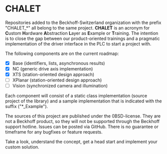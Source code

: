 # CHALET

Repositories added to the Beckhoff-Switzerland organization with the prefix "CHALET_*" all belong to the same project. **CHALET** is an acronym for **C**ustom **H**ardware **A**bstraction **L**ayer as **E**xample or **T**raining. The intention is to close the gap between our product-oriented trainings and a pragmatic implementation of the driver interface in the PLC to start a project with.

The following components are on the current roadmap:

* [X] Base (identifiers, lists, asynchronous results)
* [X] NC (generic drive axis implementation)
* [X] XTS (station-oriented design approach)
* [ ] XPlanar (station-oriented design approach)
* [ ] Vision (synchronized camera and illumination)

Each component will consist of a static class implementation (source project of the library) and a sample implementation that is indicated with the suffix ("*_Example").

The sources of this project are published under the 0BSD-license. They are not a Beckhoff product, so they will not be supported through the Beckhoff support hotline. Issues can be posted via GitHub. There is no guarantee or timeframe for any bugfixes or feature requests.

Take a look, understand the concept, get a head start and implement your custom solution.
